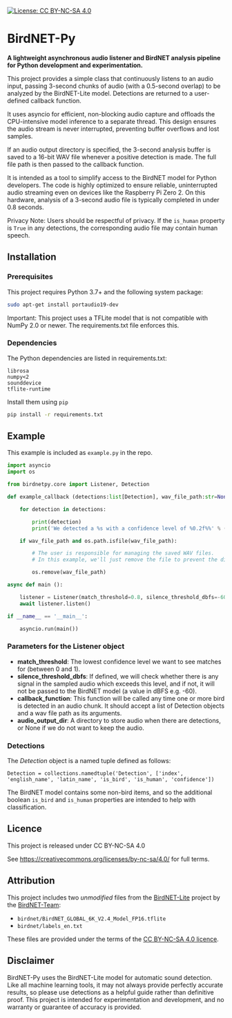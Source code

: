 [![License: CC BY-NC-SA 4.0](https://img.shields.io/badge/License-CC%20BY--NC--SA%204.0-lightgrey.svg)](https://creativecommons.org/licenses/by-nc-sa/4.0/)
# BirdNET-Py

**A lightweight asynchronous audio listener and BirdNET analysis pipeline for Python development and experimentation.**

This project provides a simple class that continuously listens to an audio input, passing 3-second chunks of audio (with a 0.5-second overlap) to be analyzed by the BirdNET-Lite model. Detections are returned to a user-defined callback function.

It uses asyncio for efficient, non-blocking audio capture and offloads the CPU-intensive model inference to a separate thread. This design ensures the audio stream is never interrupted, preventing buffer overflows and lost samples.

If an audio output directory is specified, the 3-second analysis buffer is saved to a 16-bit WAV file whenever a positive detection is made. The full file path is then passed to the callback function.

It is intended as a tool to simplify access to the BirdNET model for Python developers. The code is highly optimized to ensure reliable, uninterrupted audio streaming even on devices like the Raspberry Pi Zero 2. On this hardware, analysis of a 3-second audio file is typically completed in under 0.8 seconds.

Privacy Note: Users should be respectful of privacy. If the `is_human` property is `True` in any detections, the corresponding audio file may contain human speech.

## Installation

### Prerequisites

This project requires Python 3.7+ and the following system package:

```bash
sudo apt-get install portaudio19-dev
```

Important: This project uses a TFLite model that is not compatible with NumPy 2.0 or newer. The requirements.txt file enforces this.

### Dependencies

The Python dependencies are listed in requirements.txt:

```
librosa
numpy<2
sounddevice
tflite-runtime
```

Install them using `pip`

```bash
pip install -r requirements.txt
```

## Example

This example is included as `example.py` in the repo.

```python
import asyncio
import os

from birdnetpy.core import Listener, Detection

def example_callback (detections:list[Detection], wav_file_path:str=None):

	for detection in detections:

		print(detection)
		print('We detected a %s with a confidence level of %0.2f%%' % (detection.english_name, 100 * detection.confidence))

	if wav_file_path and os.path.isfile(wav_file_path):

		# The user is responsible for managing the saved WAV files.
		# In this example, we'll just remove the file to prevent the disk from filling up.

		os.remove(wav_file_path)

async def main ():

	listener = Listener(match_threshold=0.8, silence_threshold_dbfs=-60.0, callback_function=example_callback, audio_output_dir='/tmp')
	await listener.listen()

if __name__ == '__main__':

	asyncio.run(main())
```

### Parameters for the Listener object

- **match_threshold**: The lowest confidence level we want to see matches for (between 0 and 1).
- **silence_threshold_dbfs**: If defined, we will check whether there is any signal in the sampled audio which exceeds this level, and if not, it will not be passed to the BirdNET model (a value in dBFS e.g. -60).
- **callback_function**: This function will be called any time one or more bird is detected in an audio chunk. It should accept a list of Detection objects and a wav file path as its arguments.
- **audio_output_dir**: A directory to store audio when there are detections, or None if we do not want to keep the audio.


### Detections

The *Detection* object is a named tuple defined as follows:

```
Detection = collections.namedtuple('Detection', ['index', 'english_name', 'latin_name', 'is_bird', 'is_human', 'confidence'])
```

The BirdNET model contains some non-bird items, and so the additional boolean `is_bird` and `is_human` properties are intended to help with classification.

## Licence

This project is released under CC BY-NC-SA 4.0

See https://creativecommons.org/licenses/by-nc-sa/4.0/ for full terms.

## Attribution

This project includes two *unmodified* files from the [BirdNET-Lite](https://github.com/birdnet-team/BirdNET-Lite) project by the [BirdNET-Team](https://github.com/birdnet-team):

- `birdnet/BirdNET_GLOBAL_6K_V2.4_Model_FP16.tflite`  
- `birdnet/labels_en.txt`  

These files are provided under the terms of the [CC BY-NC-SA 4.0 licence](https://creativecommons.org/licenses/by-nc-sa/4.0/).  

## Disclaimer

BirdNET-Py uses the BirdNET-Lite model for automatic sound detection. Like all machine learning tools, it may not always provide perfectly accurate results, so please use detections as a helpful guide rather than definitive proof. This project is intended for experimentation and development, and no warranty or guarantee of accuracy is provided.
